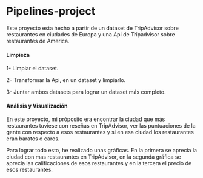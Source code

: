 # Pipelines-project

Este proyecto esta hecho a partir de un dataset de TripAdvisor sobre restaurantes en ciudades de Europa y una Api de Tripadvisor sobre restaurantes de America. 

#### Limpieza

1- Limpiar el dataset.

2- Transformar la Api, en un dataset y limpiarlo.

3- Juntar ambos datasets para lograr un dataset más completo.


#### Análisis y Visualización

En este proyecto, mi próposito era encontrar la ciudad que más restaurantes tuviese con reseñas en TripAdvisor, ver las puntuaciones de la gente con respecto a esos restaurantes y si en esa ciudad los restaurantes eran baratos o caros.

Para lograr todo esto, he realizado unas gráficas. En la primera se aprecia la ciudad con mas restaurantes en TripAdvisor, en la segunda gráfica se aprecia las calificaciones de esos restaurantes y en la tercera el precio de esos restaurantes.
